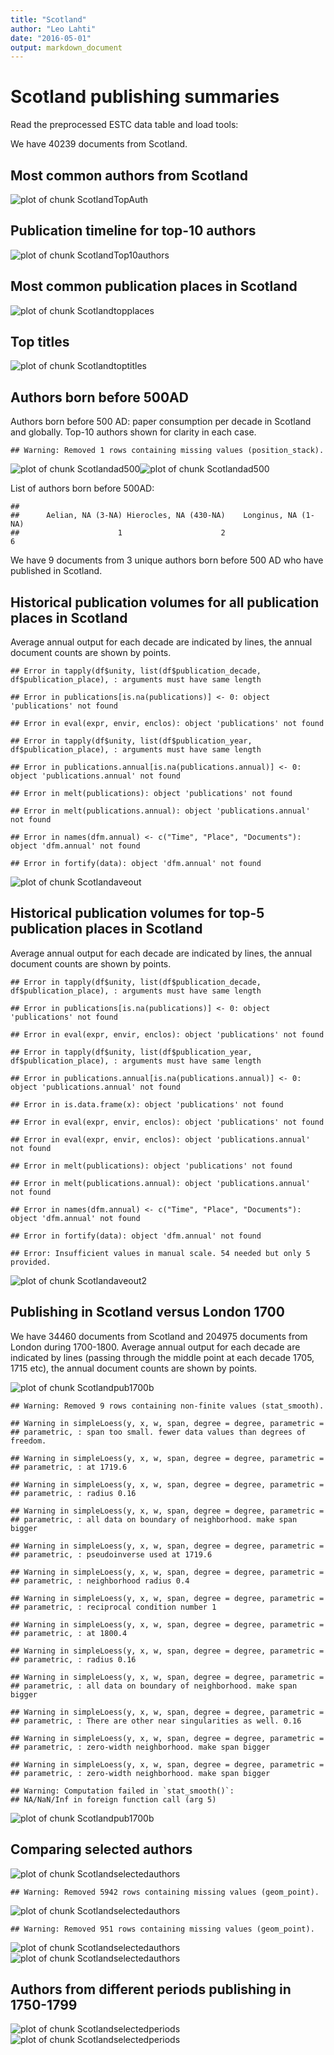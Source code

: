 ```yaml
---
title: "Scotland"
author: "Leo Lahti"
date: "2016-05-01"
output: markdown_document
---
```



# Scotland publishing summaries

Read the preprocessed ESTC data table and load tools:






We have 40239 documents from Scotland.


## Most common authors from Scotland

![plot of chunk ScotlandTopAuth](figure/ScotlandTopAuth-1.png)


## Publication timeline for top-10 authors

![plot of chunk ScotlandTop10authors](figure/ScotlandTop10authors-1.png)


## Most common publication places in Scotland

![plot of chunk Scotlandtopplaces](figure/Scotlandtopplaces-1.png)


## Top titles 

![plot of chunk Scotlandtoptitles](figure/Scotlandtoptitles-1.png)


## Authors born before 500AD

Authors born before 500 AD: paper consumption per decade in Scotland and globally. Top-10 authors shown for clarity in each case.


```
## Warning: Removed 1 rows containing missing values (position_stack).
```

![plot of chunk Scotlandad500](figure/Scotlandad500-1.png)![plot of chunk Scotlandad500](figure/Scotlandad500-2.png)


List of authors born before 500AD:


```
## 
##      Aelian, NA (3-NA) Hierocles, NA (430-NA)    Longinus, NA (1-NA) 
##                      1                      2                      6
```

We have 9 documents from 3 unique
authors born before 500 AD who have published in Scotland.



## Historical publication volumes for all publication places in Scotland

Average annual output for each decade are indicated by lines, the annual document counts are shown by points. 


```
## Error in tapply(df$unity, list(df$publication_decade, df$publication_place), : arguments must have same length
```

```
## Error in publications[is.na(publications)] <- 0: object 'publications' not found
```

```
## Error in eval(expr, envir, enclos): object 'publications' not found
```

```
## Error in tapply(df$unity, list(df$publication_year, df$publication_place), : arguments must have same length
```

```
## Error in publications.annual[is.na(publications.annual)] <- 0: object 'publications.annual' not found
```

```
## Error in melt(publications): object 'publications' not found
```

```
## Error in melt(publications.annual): object 'publications.annual' not found
```

```
## Error in names(dfm.annual) <- c("Time", "Place", "Documents"): object 'dfm.annual' not found
```

```
## Error in fortify(data): object 'dfm.annual' not found
```

![plot of chunk Scotlandaveout](figure/Scotlandaveout-1.png)


## Historical publication volumes for top-5 publication places in Scotland

Average annual output for each decade are indicated by lines, the annual document counts are shown by points. 


```
## Error in tapply(df$unity, list(df$publication_decade, df$publication_place), : arguments must have same length
```

```
## Error in publications[is.na(publications)] <- 0: object 'publications' not found
```

```
## Error in eval(expr, envir, enclos): object 'publications' not found
```

```
## Error in tapply(df$unity, list(df$publication_year, df$publication_place), : arguments must have same length
```

```
## Error in publications.annual[is.na(publications.annual)] <- 0: object 'publications.annual' not found
```

```
## Error in is.data.frame(x): object 'publications' not found
```

```
## Error in eval(expr, envir, enclos): object 'publications' not found
```

```
## Error in eval(expr, envir, enclos): object 'publications.annual' not found
```

```
## Error in melt(publications): object 'publications' not found
```

```
## Error in melt(publications.annual): object 'publications.annual' not found
```

```
## Error in names(dfm.annual) <- c("Time", "Place", "Documents"): object 'dfm.annual' not found
```

```
## Error in fortify(data): object 'dfm.annual' not found
```

```
## Error: Insufficient values in manual scale. 54 needed but only 5 provided.
```

![plot of chunk Scotlandaveout2](figure/Scotlandaveout2-1.png)


## Publishing in Scotland versus London 1700 



We have 34460 documents from Scotland and 204975 documents from London during 1700-1800. Average annual output for each decade are indicated by lines (passing through the middle point at each decade 1705, 1715 etc), the annual document counts are shown by points.

![plot of chunk Scotlandpub1700b](figure/Scotlandpub1700b-1.png)

```
## Warning: Removed 9 rows containing non-finite values (stat_smooth).
```

```
## Warning in simpleLoess(y, x, w, span, degree = degree, parametric =
## parametric, : span too small. fewer data values than degrees of freedom.
```

```
## Warning in simpleLoess(y, x, w, span, degree = degree, parametric =
## parametric, : at 1719.6
```

```
## Warning in simpleLoess(y, x, w, span, degree = degree, parametric =
## parametric, : radius 0.16
```

```
## Warning in simpleLoess(y, x, w, span, degree = degree, parametric =
## parametric, : all data on boundary of neighborhood. make span bigger
```

```
## Warning in simpleLoess(y, x, w, span, degree = degree, parametric =
## parametric, : pseudoinverse used at 1719.6
```

```
## Warning in simpleLoess(y, x, w, span, degree = degree, parametric =
## parametric, : neighborhood radius 0.4
```

```
## Warning in simpleLoess(y, x, w, span, degree = degree, parametric =
## parametric, : reciprocal condition number 1
```

```
## Warning in simpleLoess(y, x, w, span, degree = degree, parametric =
## parametric, : at 1800.4
```

```
## Warning in simpleLoess(y, x, w, span, degree = degree, parametric =
## parametric, : radius 0.16
```

```
## Warning in simpleLoess(y, x, w, span, degree = degree, parametric =
## parametric, : all data on boundary of neighborhood. make span bigger
```

```
## Warning in simpleLoess(y, x, w, span, degree = degree, parametric =
## parametric, : There are other near singularities as well. 0.16
```

```
## Warning in simpleLoess(y, x, w, span, degree = degree, parametric =
## parametric, : zero-width neighborhood. make span bigger

## Warning in simpleLoess(y, x, w, span, degree = degree, parametric =
## parametric, : zero-width neighborhood. make span bigger
```

```
## Warning: Computation failed in `stat_smooth()`:
## NA/NaN/Inf in foreign function call (arg 5)
```

![plot of chunk Scotlandpub1700b](figure/Scotlandpub1700b-2.png)




## Comparing selected authors

![plot of chunk Scotlandselectedauthors](figure/Scotlandselectedauthors-1.png)

```
## Warning: Removed 5942 rows containing missing values (geom_point).
```

![plot of chunk Scotlandselectedauthors](figure/Scotlandselectedauthors-2.png)

```
## Warning: Removed 951 rows containing missing values (geom_point).
```

![plot of chunk Scotlandselectedauthors](figure/Scotlandselectedauthors-3.png)![plot of chunk Scotlandselectedauthors](figure/Scotlandselectedauthors-4.png)

## Authors from different periods publishing in 1750-1799

![plot of chunk Scotlandselectedperiods](figure/Scotlandselectedperiods-1.png)![plot of chunk Scotlandselectedperiods](figure/Scotlandselectedperiods-2.png)

